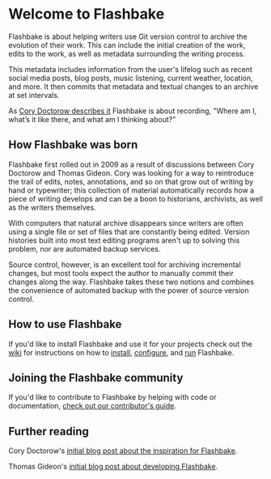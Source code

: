 # Welcome to Flashbake

Flashbake is about helping writers use Git version control to archive the evolution of their work. 
This can include the initial creation of the work, edits to the work, as well as metadata surrounding the writing process. 

This metadata includes information from the user's lifelog such as recent social media posts, blog posts, music listening, current weather, location, and more.
It then commits that metadata and textual changes to an archive at set intervals.

As [Cory Doctorow describes it](https://craphound.com/news/2009/02/13/flashbake-free-version-control-for-writers-using-git/) Flashbake is about recording, "Where am I, what’s it like there, and what am I thinking about?”

## How Flashbake was born

Flashbake first rolled out in 2009 as a result of discussions between Cory Doctorow and Thomas Gideon. Cory was looking for a way to reintroduce the trail of edits, 
notes, annotations, and so on that grow out of writing by hand or typewriter; this collection of material automatically records how a piece of writing develops and can be a boon to historians, archivists, as well as the writers themselves. 

With computers that natural archive disappears since writers are often using a single file or set of files that are constantly being edited. Version histories built into most text editing programs 
aren't up to solving this problem, nor are automated backup services. 

Source control, however, is an excellent tool for archiving incremental changes, but most tools expect the author to 
manually commit their changes along the way.  Flashbake takes these two notions and combines the convenience of automated backup with the power of source version control. 

## How to use Flashbake

If you'd like to install Flashbake and use it for your projects check out the [wiki](https://github.com/cmdln/flashbake/wiki) for instructions on how to [install](https://github.com/cmdln/flashbake/wiki/Installation), [configure](https://github.com/cmdln/flashbake/wiki/Configuration), and [run](https://github.com/cmdln/flashbake/wiki/Running) Flashbake.

## Joining the Flashbake community

If you'd like to contribute to Flashbake by helping with code or documentation, [check out our contributor's guide](https://github.com/cmdln/flashbake/wiki/Contributor's-Guide). 

## Further reading

Cory Doctorow's [initial blog post about the inspiration for Flashbake](https://craphound.com/news/2009/02/13/flashbake-free-version-control-for-writers-using-git/).

Thomas Gideon's [initial blog post about developing Flashbake](https://web.archive.org/web/20120202215523/http://bitbucketlabs.net/flashbake).

